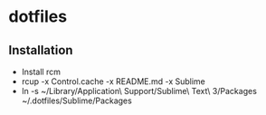 # dotfiles

## Installation
- Install rcm
- rcup -x Control.cache -x README.md -x Sublime
- ln -s ~/Library/Application\ Support/Sublime\ Text\ 3/Packages ~/.dotfiles/Sublime/Packages
